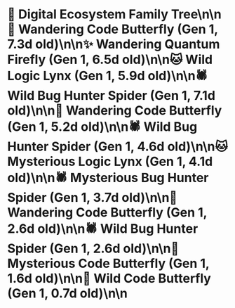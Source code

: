 # 🌳 Digital Ecosystem Family Tree\n\n🦋 Wandering Code Butterfly (Gen 1, 7.3d old)\n\n✨ Wandering Quantum Firefly (Gen 1, 6.5d old)\n\n🐱 Wild Logic Lynx (Gen 1, 5.9d old)\n\n🕷️ Wild Bug Hunter Spider (Gen 1, 7.1d old)\n\n🦋 Wandering Code Butterfly (Gen 1, 5.2d old)\n\n🕷️ Wild Bug Hunter Spider (Gen 1, 4.6d old)\n\n🐱 Mysterious Logic Lynx (Gen 1, 4.1d old)\n\n🕷️ Mysterious Bug Hunter Spider (Gen 1, 3.7d old)\n\n🦋 Wandering Code Butterfly (Gen 1, 2.6d old)\n\n🕷️ Wild Bug Hunter Spider (Gen 1, 2.6d old)\n\n🦋 Mysterious Code Butterfly (Gen 1, 1.6d old)\n\n🦋 Wild Code Butterfly (Gen 1, 0.7d old)\n\n
